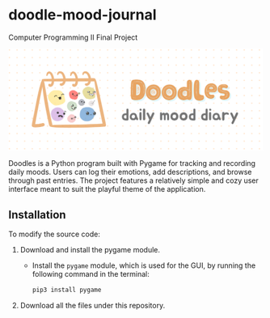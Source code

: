 # doodle-mood-journal
Computer Programming II Final Project

![Doodle Mood Journal](images/doodle.png.png)

Doodles is a Python program built with Pygame for tracking and recording daily moods. Users can log their emotions, add descriptions, and browse through past entries. The project features a relatively simple and cozy user interface meant to suit the playful theme of the application.

## Installation

To modify the source code:

1. Download and install the pygame module.

   - Install the `pygame` module, which is used for the GUI, by running the following command in the terminal:

     ```bash
     pip3 install pygame
     ```

2. Download all the files under this repository.
